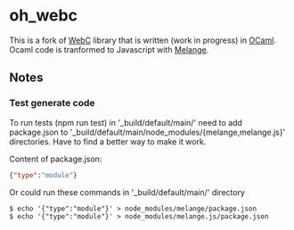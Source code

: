 # oh_webc

This is a fork of [WebC](https://github.com/11ty/webc) library that is written 
(work in progress) in [OCaml](https://ocaml.org/). Ocaml code is tranformed to 
Javascript with [Melange](https://github.com/melange-re/melange).

## Notes

### Test generate code
To run tests (npm run test) in '_build/default/main/' need to add package.json
to '_build/default/main/node_modules/{melange,melange.js}' directories.
Have to find a better way to make it work.

Content of package.json:
```json
{"type":"module"}
```

Or could run these commands in '_build/default/main/' directory
```
$ echo '{"type":"module"}' > node_modules/melange/package.json
$ echo '{"type":"module"}' > node_modules/melange.js/package.json
```
